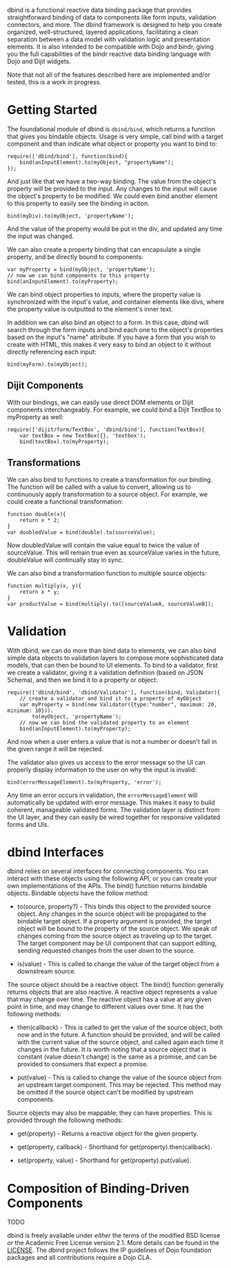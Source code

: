 dbind is a functional reactive data binding package that provides straightforward binding of data to
components like form inputs, validation connectors, and more. The dbind framework 
is designed to help you create organized, well-structured, layered applications, facilitating
a clean separation between a data model with validation logic and presentation elements.
It is also intended to be compatible with Dojo and bindr, giving you the full capabilities of the
bindr reactive data binding language with Dojo and Dijit widgets. 

Note that not all of the features described here are implemented and/or tested, this
is a work in progress.

# Getting Started

The foundational module of dbind is `dbind/bind`, which returns a function that gives you
bindable objects. Usage is very simple, call bind with a target component and than indicate what
object or property you want to bind to:

	require(['dbind/bind'], function(bind){
		bind(anInputElement).to(myObject, "propertyName");
	});

And just like that we have a two-way binding. The value from the object's property will be provided to the
input. Any changes to the input will cause the object's property to be modified. We could even
bind another element to this property to easily see the binding in action.

	bind(myDiv).to(myObject, 'propertyName');

And the value of the property would be put in the div, and updated any time the input
was changed.

We can also create a property binding that can encapsulate a single property, and 
be directly bound to components:

	var myProperty = bind(myObject, 'propertyName');
	// now we can bind components to this property
	bind(anInputElement).to(myProperty);

We can bind object properties to inputs, where the property value is synchronized with
the input's value, and container elements like divs, where the property value is outputted
to the element's inner text.

In addition we can also bind an object to a form. In this case, dbind will search through
the form inputs and bind each one to the object's properties based on the input's "name" attribute.
If you have a form that you wish to create with HTML, this makes it very easy to bind an object to it 
without directly referencing each input: 

	bind(myForm).to(myObject);

## Dijit Components

With our bindings, we can easily use direct DOM elements or Dijit components interchangeably.
For example, we could bind a Dijit TextBox to myProperty as well:

	require(['dijit/form/TextBox', 'dbind/bind'], function(TextBox){
		var textBox = new TextBox({}, 'textbox');
		bind(textBox).to(myProperty);

## Transformations

We can also bind to functions to create a transformation for our binding. The function
will be called with a value to convert, allowing us to continuously apply transformation
to a source object. For example, we could create a functional transformation:

	function double(x){
		return x * 2;
	}
	var doubledValue = bind(double).to(sourceValue);

Now doubledValue will contain the value equal to twice the value of sourceValue. This
will remain true even as sourceValue varies in the future, doubleValue will continually
stay in sync.

We can also bind a transformation function to multiple source objects:

	function multiply(x, y){
		return x * y;
	}
	var productValue = bind(multiply).to([sourceValueA, sourceValueB]);

# Validation

With dbind, we can do more than bind data to elements, we can also bind simple
data objects to validation layers to compose more sophisticated data models, that can
then be bound to UI elements. To bind to a validator, first we create a validator, giving
it a validation definition (based on JSON Schema), and then we bind it to a property or
object: 

	require(['dbind/bind', 'dbind/Validator'], function(bind, Validator){
		// create a validator and bind it to a property of myObject 
		var myProperty = bind(new Validator({type:"number", maximum: 20, minimum: 10})).
			to(myObject, 'propertyName');
		// now we can bind the validated property to an element
		bind(anInputElement).to(myProperty); 

And now when a user enters a value that is not a number or doesn't fall in the given
range it will be rejected.

The validator also gives us access to the error message so the UI can properly display
information to the user on why the input is invalid:

	bind(errorMessageElement).to(myProperty, 'error');

Any time an error occurs in validation, the `errorMessageElement` will automatically
be updated with error message. This makes it easy to build coherent, manageable 
validated forms. The validation layer is distinct from the UI layer, and they can easily 
be wired together for responsive validated forms and UIs.

# dbind Interfaces

dbind relies on several interfaces for connecting components. You can interact with these objects
using the following API, or you can create your own implementations of the APIs. The bind() function 
returns bindable objects. Bindable objects have the follow method:  

* to(source, property?) - This binds this object to the provided source object. Any changes in the
source object will be propagated to the bindable target object.  If a property argument
is provided, the target object will be bound to the property of the source object. We speak 
of changes coming
from the source object as traveling *up* to the target. The target component may be
UI component that can support editing, sending requested changes from the user *down*
to the source.

* is(value) - This is called to change the value of the target object from a downstream
source.

The source object should be a reactive object. The bind() function generally returns
objects that are also reactive. A reactive object represents a value that may change
over time. The reactive object has a value at any given point in time, and may change
to different values over time. It has the following methods:

* then(callback) - This is called to get the value of the source object, both now and in the 
future. A function should be provided, and will be called with the current value of the
source object, and called again each time it changes in the future. It is worth noting
that a source object that is constant (value doesn't change) is the same as a promise,
and can be provided to consumers that expect a promise.
 
* put(value) - This is called to change the value of the source object from an upstream
target component. This may be rejected.
This method may be omitted if the source object can't be modified by upstream components.

Source objects may also be mappable; they can have properties. This is provided through
the following methods:

* get(property) - Returns a reactive object for the given property.

* get(property, callback) - Shorthand for get(property).then(callback).

* set(property, value) - Shorthand for get(property).put(value).

# Composition of Binding-Driven Components

TODO


dbind is freely available under *either* the terms of the modified BSD license *or* the
Academic Free License version 2.1. More details can be found in the [LICENSE](LICENSE).
The dbind project follows the IP guidelines of Dojo foundation packages and all contributions require a Dojo CLA. 
